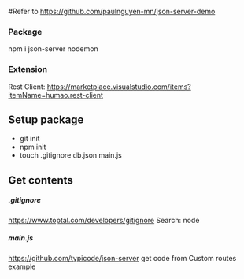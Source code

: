 #Refer to 
https://github.com/paulnguyen-mn/json-server-demo

### Package
npm i json-server nodemon

### Extension
Rest Client: https://marketplace.visualstudio.com/items?itemName=humao.rest-client

## Setup package
 - git init
 - npm init
 - touch .gitignore db.json main.js

## Get contents
##### .gitignore
https://www.toptal.com/developers/gitignore
Search: node

##### main.js
https://github.com/typicode/json-server
get code from Custom routes example

